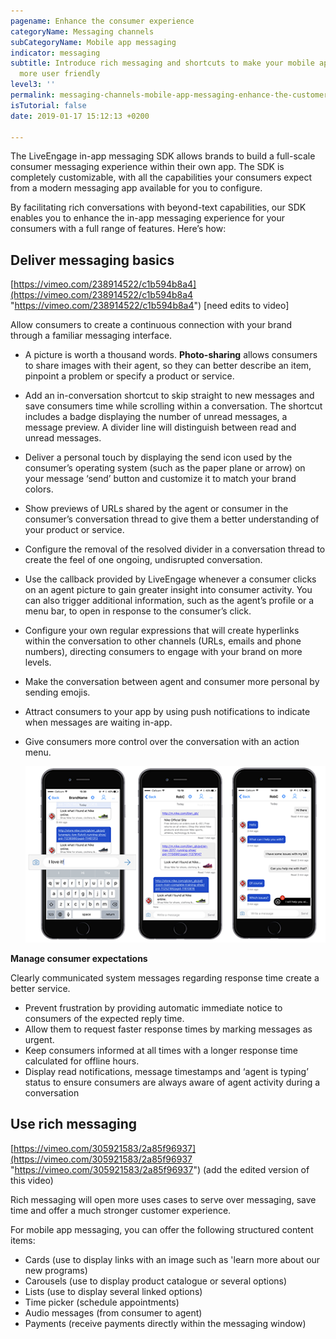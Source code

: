 ```yaml
---
pagename: Enhance the consumer experience
categoryName: Messaging channels
subCategoryName: Mobile app messaging
indicator: messaging
subtitle: Introduce rich messaging and shortcuts to make your mobile app messaging
  more user friendly
level3: ''
permalink: messaging-channels-mobile-app-messaging-enhance-the-customer-experience.html
isTutorial: false
date: 2019-01-17 15:12:13 +0200

---
```

The LiveEngage in-app messaging SDK allows brands to build a full-scale consumer messaging experience within their own app. The SDK is completely customizable, with all the capabilities your consumers expect from a modern messaging app available for you to configure.

By facilitating rich conversations with beyond-text capabilities, our SDK enables you to enhance the in-app messaging experience for your consumers with a full range of features. Here’s how:

## **Deliver messaging basics**

[https://vimeo.com/238914522/c1b594b8a4](https://vimeo.com/238914522/c1b594b8a4 "https://vimeo.com/238914522/c1b594b8a4") \[need edits to video\]

Allow consumers to create a continuous connection with your brand through a familiar messaging interface.

* A picture is worth a thousand words. **Photo-sharing** allows consumers to share images with their agent, so they can better describe an item, pinpoint a problem or specify a product or service.
* Add an in-conversation shortcut to skip straight to new messages and save consumers time while scrolling within a conversation. The shortcut includes a badge displaying the number of unread messages, a message preview. A divider line will distinguish between read and unread messages.
* Deliver a personal touch by displaying the send icon used by the consumer’s operating system (such as the paper plane or arrow) on your message ‘send’ button and customize it to match your brand colors.
* Show previews of URLs shared by the agent or consumer in the consumer’s conversation thread to give them a better understanding of your product or service.
* Configure the removal of the resolved divider in a conversation thread to create the feel of one ongoing, undisrupted conversation.
* Use the callback provided by LiveEngage whenever a consumer clicks on an agent picture to gain greater insight into consumer activity. You can also trigger additional information, such as the agent’s profile or a menu bar, to open in response to the consumer’s click.
* Configure your own regular expressions that will create hyperlinks within the conversation to other channels (URLs, emails and phone numbers), directing consumers to engage with your brand on more levels.
* Make the conversation between agent and consumer more personal by sending emojis.
* Attract consumers to your app by using push notifications to indicate when messages are waiting in-app.
* Give consumers more control over the conversation with an action menu.

  ![](/img/enahncemobileapp1.png)

**Manage consumer expectations**

Clearly communicated system messages regarding response time create a better service.

* Prevent frustration by providing automatic immediate notice to consumers of the expected reply time.
* Allow them to request faster response times by marking messages as urgent.
* Keep consumers informed at all times with a longer response time calculated for offline hours.
* Display read notifications, message timestamps and ‘agent is typing’ status to ensure consumers are always aware of agent activity during a conversation

## Use rich messaging

[https://vimeo.com/305921583/2a85f96937](https://vimeo.com/305921583/2a85f96937 "https://vimeo.com/305921583/2a85f96937") (add the edited version of this video)

Rich messaging will open more uses cases to serve over messaging, save time and offer a much stronger customer experience.

For mobile app messaging, you can offer the following structured content items:

* Cards (use to display links with an image such as 'learn more about our new programs)
* Carousels (use to display product catalogue or several options)
* Lists (use to display several linked options)
* Time picker (schedule appointments)
* Audio messages (from consumer to agent)
* Payments (receive payments directly within the messaging window)